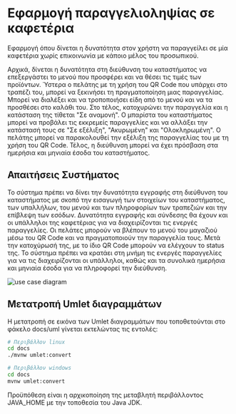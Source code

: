 # Εφαρμογή παραγγελιοληψίας σε καφετέρια

Εφαρμογή όπου δίνεται η δυνατότητα στον χρήστη να παραγγείλει σε μία καφετέρια χωρίς επικοινωνία με κάποιο μέλος του προσωπικού.

Αρχικά, δίνεται η δυνατότητα στη διεύθυνση του καταστήματος να επεξεργάστει το μενού που προσφέρει και να θέσει τις τιμές των προϊόντων.
Ύστερα ο πελάτης με τη χρήση του QR Code που υπάρχει στο τραπέζι του, μπορεί να ξεκινήσει τη πραγματοποίηση μιας παραγγελίας.
Μπορεί να διαλέξει και να τροποποιήσει είδη από το μενού και να τα προσθέσει στο καλάθι του. Στο τέλος, κατοχυρώνει την παραγγελία και η κατάσταση της τίθεται "Σε αναμονή".
Ο μπαρίστα του καταστήματος μπορεί να προβάλει τις εκκρεμείς παραγγελίες και να αλλάξει την κατάστασή τους σε "Σε εξέλιξη", "Ακυρωμένη" και "Ολοκληρωμένη".
Ο πελάτης μπορεί να παρακολουθεί την εξέλιξη της παραγγελίας του με τη χρήση του QR Code.
Τέλος, η διεύθυνση μπορεί να έχει πρόσβαση στα ημερήσια και μηνιαία έσοδα του καταστήματος.

## Απαιτήσεις Συστήματος

Το σύστημα πρέπει να δίνει την δυνατότητα εγγραφής στη διεύθυνση του καταστήματος με σκοπό την εισαγωγή των στοιχείων του καταστήματος, των υπαλλήλων, του μενού και των πληροφορίων των τραπεζιών και την επίβλεψη των εσόδων. Δυνατότητα εγγραφής και σύνδεσης θα έχουν και οι υπάλληλοι της καφετέριας για να διαχειρίζονται τις ενεργές παραγγελίες. Οι πελάτες μπορούν να βλέπουν το μενού του μαγαζιού μέσω του QR Code και να πραγματοποιούν την παραγγελία τους. Μετά την κατοχύρωσή της, με το ίδιο QR Code μπορούν να ελέγχουν το status της.
Το σύστημα πρέπει να κρατάει στη μνήμη τις ενεργές παραγγελίες για να τις διαχειρίζονται οι υπάλληλοι, καθώς και τα συνολικά ημερήσια και μηνιαία έσοδα για να πληροφορεί την διεύθυνση.

![use case diagram](https://gitlab.com/sweng-group/2023-24/team02/-/blob/main/docs/markdown/uml/requirements/use-case-diagram.png)

## Μετατροπή Umlet διαγραμμάτων

Η μετατροπή σε εικόνα των Umlet διαγραμμάτων που τοποθετούνται στο φάκελο docs/uml γίνεται εκτελώντας τις εντολές:


```bash
# Περιβάλλον linux
cd docs
./mvnw umlet:convert
```

```bash
# Περιβάλλον windows
cd docs
mvnw umlet:convert
```

Προϋπόθεση είναι η αρχικοποίηση της μεταβλητή περιβάλλοντος JAVA_HOME με την τοποθεσία του Java JDK.
